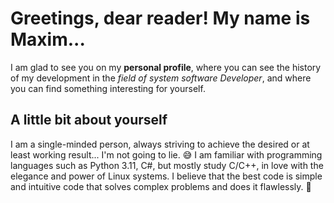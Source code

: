 # Greetings, dear reader! My name is Maxim... 
I am glad to see you on my **personal profile**, where you can see the history of my development in the *field of system software Developer*, and where you can find something interesting for yourself.


## A little bit about yourself
I am a single-minded person, always striving to achieve the desired or at least working result... I'm not going to lie. 😅 
I am familiar with programming languages such as Python 3.11, C#, but mostly study C/C++, in love with the elegance and power of Linux systems. I believe that the best code is simple and intuitive code that solves complex problems and does it flawlessly. 🦾


<!--
**Teeprun0/Teeprun0** is a ✨ _special_ ✨ repository because its `README.md` (this file) appears on your GitHub profile.

Here are some ideas to get you started:

- 🔭 I’m currently working on ...
- 🌱 I’m currently learning ...
- 👯 I’m looking to collaborate on ...
- 🤔 I’m looking for help with ...
- 💬 Ask me about ...
- 📫 How to reach me: ...
- 😄 Pronouns: ...
- ⚡ Fun fact: ...
-->

